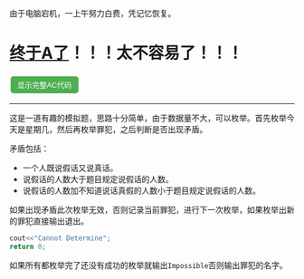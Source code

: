 由于电脑宕机，一上午努力白费，凭记忆恢复。
<style>
    button {
        background-color: #4CAF50; /* 背景色 */
        border: none; /* 边框大小 */
        color: white; /* 文字颜色 */
        padding: 5px 10px; /* 内边距 */
        text-align: center; /* 文字居中 */
        text-decoration: none; /* 文字下划线 */
        display: inline-block; /* 显示方式 */
        font-size: 13px; /* 字体大小 */
        margin: 4px 2px; /* 外边距 */
        cursor: pointer; /* 鼠标指针样式 */
        width: 120px; /* 设置按钮宽度为100像素 */
        height: 30px;
        border-radius: 5px;
    }
</style>
<script>
    function a(){
        if(document.getElementById("code").style.display=="none"){
            document.getElementById("code").style.display="flex";
            document.getElementById("aa").style.display="flex";
            document.getElementById("btn").innerHTML="隐藏完整AC代码";
        }
        else{
            document.getElementById("code").style.display="none";
            document.getElementById("aa").style.display="none";
            document.getElementById("btn").innerHTML="显示完整AC代码";
        }
    }
</script>
# [终于A了](https://www.luogu.com.cn/record/150892853)！！！太不容易了！！！
<html>
<body>
<button type="button" id="btn" onclick="a()">显示完整AC代码</button>
<div id="code" style="display:none">

```c++
#include<iostream>
#include<string>
#include<cstring>
#include<algorithm>
#include<cstdio>
#include<cmath>
#include<vector>
#include<map>
using namespace std;

// 用来存证词的结构体
/*
证词种类：
    1.I am guilty.
    2.I am not guilty.
    3.XXX is guilty.
    4.XXX is not guilty.
    5.Today is XXX.
*/
struct words{
	string w;   // 证词中的可变文字，如“XXX is guilty.”中的XXX
	int is_true // 证词真假
    int type;   // 证词种类
};

// 用来存人的结构体
struct people{
	string name;
	vector<words> hw;
};

map<string,int> pp;   // 人与索引的对应
map<string,int> week; // 星期与索引的对应
string weeks[7]={     // 索引与星期的对应（包含.是因为后面懒得去了）
	"Monday.",
    "Tuesday.",
    "Wednesday.",
    "Thursday.",
    "Friday.",
    "Saturday.",
    "Sunday."
};

void init_week(){
	week.insert(pair<string,int>("Monday",1));
	week.insert(pair<string,int>("Tuesday",2));
	week.insert(pair<string,int>("Wednesday",3));
	week.insert(pair<string,int>("Thursday",4));
	week.insert(pair<string,int>("Friday",5));
	week.insert(pair<string,int>("Saturday",6));
	week.insert(pair<string,int>("Sunday",7));	
}

int ans=-1; // 储存罪犯答案
int main(){
	int m,n,p,flag,falut_num,uk=0;
	init_week();
	string temp,nn,sp;
	cin>>m>>n>>p;
	people pe[m+10];
	int is_honest[m+10]; // 储存该人是否说真话。-1为不确定
	for(int i=0;i<m+10;i++){
		is_honest[i]=-1;
	}

	words te;            // 证词临时变量
	for(int i=0;i<m;i++){
		cin>>pe[i].name;
		is_honest[i]=-1;
		pp.insert(pair<string,int>(pe[i].name,i));
	}
	getchar(); // 有坑，见下
	getchar();

    // 输入证词循环
	for(int i=0;i<p;i++){
		getline(cin,temp);
        // 还是坑，见下
		while(temp[temp.length()-1]=='\r'||temp[temp.length()-1]=='\n'){
    		temp.erase(temp.length()-1,1);
		}

		nn=temp.substr(0,temp.find(' ')-1);                            // nn为说该证词的人
		te.is_true=-1;
		sp=temp.substr(temp.find(' ')+1,temp.length()-temp.find(' ')); // 证词内容
		if(sp=="I am guilty."){
			te.w=sp; // 其实type为1或2时string w没用
			te.type=1;
			pe[pp[nn]].hw.push_back(te);
		}
		else if(sp=="I am not guilty."){
			te.w=sp;
			te.type=2;
			pe[pp[nn]].hw.push_back(te);
		}
		else{
			if(sp.find(" is guilty.")!=-1){
				te.w=sp.substr(0,sp.length()-11);
				te.type=3;
				pe[pp[nn]].hw.push_back(te);
			}
			else if(sp.find(" is not guilty.")!=-1){
				te.w=sp.substr(0,sp.length()-15);
				te.type=4;
				pe[pp[nn]].hw.push_back(te);
			}
			else if(sp.find("Today is ")!=-1){
				te.w=sp.substr(9,sp.length()-1);
				te.type=5;
				pe[pp[nn]].hw.push_back(te);
			}
		}	
	}
	
	
    // 枚举开始
	for(int today=0;today<7;today++){
		for(int gu=0;gu<m;gu++){

			falut_num=0; // 初始化说假话的人数为0
			uk=0;        // 初始化未知的人数为0
            // 初始化每个人的真假
			for(int i=0;i<m+10;i++){
				is_honest[i]=-1;
			}

            // 给每个证言表真假
			for(int i=0;i<m;i++){
				for(int j=0;j<pe[i].hw.size();j++){
					if(pe[i].hw[j].type==1){
						if(i==gu){
							pe[i].hw[j].is_true=1;
						}
						else{
							pe[i].hw[j].is_true=0;
						}
					}
					else if(pe[i].hw[j].type==2){
						if(i==gu){
							pe[i].hw[j].is_true=0;
						}
						else{
							pe[i].hw[j].is_true=1;
						}
					}
					else if(pe[i].hw[j].type==3){
						if(pp[pe[i].hw[j].w]==gu){
							pe[i].hw[j].is_true=1;
						}
						else{
							pe[i].hw[j].is_true=0;
						}
					}
					else if(pe[i].hw[j].type==4){
						if(pp[pe[i].hw[j].w]==gu){
							pe[i].hw[j].is_true=0;
						}
						else{
							pe[i].hw[j].is_true=1;
						}
					}
					else if(pe[i].hw[j].type==5){
						if(pe[i].hw[j].w==weeks[today]){
							pe[i].hw[j].is_true=1;
						}
						else{
							pe[i].hw[j].is_true=0;
						}
					}
					
				}
				
			}
			

            // 判断枚举是否有效
			for(int i=0;i<m;i++){
				flag=0; // flag为1，此次枚举无效
				if(pe[i].hw.size()==0){
					uk++;
				}
				else{
					for(int j=0;j<pe[i].hw.size();j++){
						
						if(is_honest[i]==-1){
							is_honest[i]=pe[i].hw[j].is_true;
							if(pe[i].hw[j].is_true==0){
								falut_num++;
								if(falut_num>n){
									flag=1;
									break;
								}
							}
						}
						else{
							if(is_honest[i]!=pe[i].hw[j].is_true){
								flag=1;
								break;
							}
						}
						
					}
					if(flag){
						break;
					}
				}
				
			}
			
			if(n>falut_num+uk){
				flag=1;
			}
			if(flag==0){
				if(ans!=-1&&ans!=gu){
					cout<<"Cannot Determine";
					return 0;
				}
				
				ans=gu;
			}
			uk=0;
			flag=0;
		}
	}
	if(ans!=-1){
		cout<<pe[ans].name;
	}
	else{
		cout<<"Impossible";
	}

}
```

</div>
<div id="aa" style="display:none">
<a onclick="a()">收起</a>
</div>
</body>
</html>

***
这是一道有趣的模拟题，思路十分简单，由于数据量不大，可以枚举。首先枚举今天是星期几，然后再枚举罪犯，之后判断是否出现矛盾。

矛盾包括：
- 一个人既说假话又说真话。
- 说假话的人数大于题目规定说假话的人数。
- 说假话的人数加不知道说话真假的人数小于题目规定说假话的人数。

如果出现矛盾此次枚举无效，否则记录当前罪犯，进行下一次枚举，如果枚举出新的罪犯直接输出退出。
```c++
cout<<"Cannot Determine";
return 0;
```
如果所有都枚举完了还没有成功的枚举就输出`Impossible`否则输出罪犯的名字。

